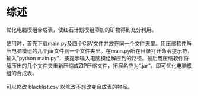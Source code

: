 # 综述
优化电脑模组合成表，使红石计划模组添加的矿物得到充分利用。<br/><br/>
使用时，首先下载main.py及四个CSV文件并放在同一个文件夹里。用压缩软件解压电脑模组的几个jar文件到一个文件夹里。在main.py所在目录打开命令提示符，输入“python main.py”，按提示输入电脑模组解压到的路径。最后用压缩软件将解压出的几个文件夹重新压缩成ZIP压缩文件，拓展名应为“.jar”。即可优化电脑模组的合成表。<br/><br/>
可以修改 blacklist.csv 以修改不想改变合成表的物品。<br/>